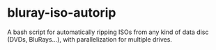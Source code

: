 # bluray-iso-autorip
A bash script for automatically ripping ISOs from any kind of data disc (DVDs, BluRays...), with parallelization for multiple drives.
